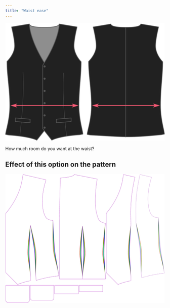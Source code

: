 ```yaml
---
title: "Waist ease"
---
```


![Waist ease](waistease.svg)

How much room do you want at the waist?

## Effect of this option on the pattern

![This image shows the effect of this option by superimposing several variants that have a different value for this option](wahid_waistease_sample.svg "Effect of this option on the pattern")
